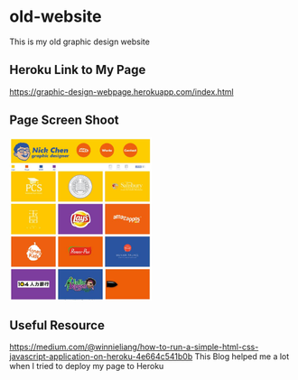 # old-website

This is my old graphic design website

## Heroku Link to My Page

https://graphic-design-webpage.herokuapp.com/index.html

## Page Screen Shoot 

<img src='Image/mockup.jpg' width='50%'/>


## Useful Resource

https://medium.com/@winnieliang/how-to-run-a-simple-html-css-javascript-application-on-heroku-4e664c541b0b
This Blog helped me a lot when I tried to deploy my page to Heroku 
